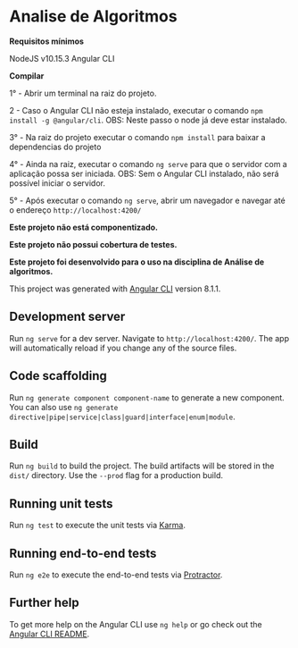 # Analise de Algoritmos

**Requisitos mínimos**

NodeJS v10.15.3
Angular CLI

**Compilar**

1° - Abrir um terminal na raiz do projeto.

2 - Caso o Angular CLI não esteja instalado, executar o comando `npm install -g @angular/cli`. OBS: Neste passo o node já deve estar instalado.

3° - Na raiz do projeto executar o comando `npm install` para baixar a dependencias do projeto

4° - Ainda na raiz, executar o comando `ng serve` para que o servidor com a aplicação possa ser iniciada. OBS: Sem o Angular CLI instalado, não será possível iniciar o servidor.

5° - Após executar o comando `ng serve`, abrir um navegador e navegar até o endereço `http://localhost:4200/`

**Este projeto não está componentizado.**

**Este projeto não possui cobertura de testes.**

**Este projeto foi desenvolvido para o uso na disciplina de Análise de algoritmos.**


This project was generated with [Angular CLI](https://github.com/angular/angular-cli) version 8.1.1.

## Development server

Run `ng serve` for a dev server. Navigate to `http://localhost:4200/`. The app will automatically reload if you change any of the source files.

## Code scaffolding

Run `ng generate component component-name` to generate a new component. You can also use `ng generate directive|pipe|service|class|guard|interface|enum|module`.

## Build

Run `ng build` to build the project. The build artifacts will be stored in the `dist/` directory. Use the `--prod` flag for a production build.

## Running unit tests

Run `ng test` to execute the unit tests via [Karma](https://karma-runner.github.io).

## Running end-to-end tests

Run `ng e2e` to execute the end-to-end tests via [Protractor](http://www.protractortest.org/).

## Further help

To get more help on the Angular CLI use `ng help` or go check out the [Angular CLI README](https://github.com/angular/angular-cli/blob/master/README.md).
